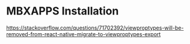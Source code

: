 # MBXAPPS Installation

https://stackoverflow.com/questions/71702392/viewproptypes-will-be-removed-from-react-native-migrate-to-viewproptypes-export
